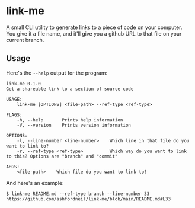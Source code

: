 # link-me

A small CLI utility to generate links to a piece of code on your computer. You
give it a file name, and it'll give you a github URL to that file on your
current branch.

## Usage
Here's the `--help` output for the program:

```
link-me 0.1.0
Get a shareable link to a section of source code

USAGE:
    link-me [OPTIONS] <file-path> --ref-type <ref-type>

FLAGS:
    -h, --help       Prints help information
    -V, --version    Prints version information

OPTIONS:
    -l, --line-number <line-number>    Which line in that file do you want to link to?
    -r, --ref-type <ref-type>          Which way do you want to link to this? Options are "branch" and "commit"

ARGS:
    <file-path>    Which file do you want to link to?
```

And here's an example:

```shell
$ link-me README.md --ref-type branch --line-number 33
https://github.com/ashfordneil/link-me/blob/main/README.md#L33
```